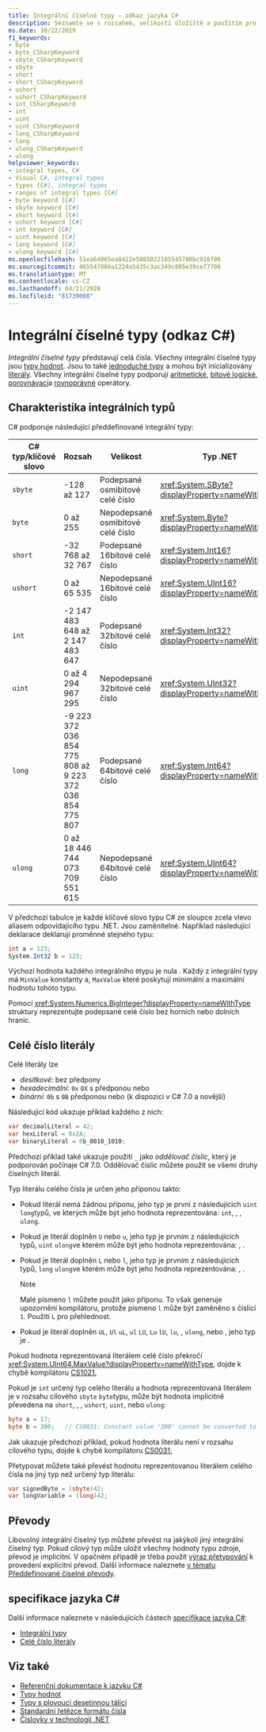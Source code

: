 ```yaml
---
title: Integrální číselné typy – odkaz jazyka C#
description: Seznamte se s rozsahem, velikostí úložiště a použitím pro každý z integrovaných číselných typů.
ms.date: 10/22/2019
f1_keywords:
- byte
- byte_CSharpKeyword
- sbyte_CSharpKeyword
- sbyte
- short
- short_CSharpKeyword
- ushort
- ushort_CSharpKeyword
- int_CSharpKeyword
- int
- uint
- uint_CSharpKeyword
- long_CSharpKeyword
- long
- ulong_CSharpKeyword
- ulong
helpviewer_keywords:
- integral types, C#
- Visual C#, integral types
- types [C#], integral types
- ranges of integral types [C#]
- byte keyword [C#]
- sbyte keyword [C#]
- short keyword [C#]
- ushort keyword [C#]
- int keyword [C#]
- uint keyword [C#]
- long keyword [C#]
- ulong keyword [C#]
ms.openlocfilehash: 51ea64065ea8422e5885022105545780bc916f06
ms.sourcegitcommit: 465547886a1224a5435c3ac349c805e39ce77706
ms.translationtype: MT
ms.contentlocale: cs-CZ
ms.lasthandoff: 04/21/2020
ms.locfileid: "81739008"
---
```

# <a name="integral-numeric-types--c-reference"></a>Integrální číselné typy (odkaz C#)

*Integrální číselné typy* představují celá čísla. Všechny integrální číselné typy jsou [typy hodnot](value-types.md). Jsou to také [jednoduché typy](value-types.md#built-in-value-types) a mohou být inicializovány [literály](#integer-literals). Všechny integrální číselné typy podporují [aritmetické](../operators/arithmetic-operators.md), [bitové logické](../operators/bitwise-and-shift-operators.md), [porovnávací](../operators/comparison-operators.md)a [rovnoprávné](../operators/equality-operators.md) operátory.

## <a name="characteristics-of-the-integral-types"></a>Charakteristika integrálních typů

C# podporuje následující předdefinované integrální typy:

|C# typ/klíčové slovo|Rozsah|Velikost|Typ .NET|
|----------|-----------|----------|-------------|
|`sbyte`|-128 až 127|Podepsané osmibitové celé číslo|<xref:System.SByte?displayProperty=nameWithType>|
|`byte`|0 až 255|Nepodepsané osmibitové celé číslo|<xref:System.Byte?displayProperty=nameWithType>|
|`short`|-32 768 až 32 767|Podepsané 16bitové celé číslo|<xref:System.Int16?displayProperty=nameWithType>|
|`ushort`|0 až 65 535|Nepodepsané 16bitové celé číslo|<xref:System.UInt16?displayProperty=nameWithType>|
|`int`|-2 147 483 648 až 2 147 483 647|Podepsané 32bitové celé číslo|<xref:System.Int32?displayProperty=nameWithType>|
|`uint`|0 až 4 294 967 295|Nepodepsané 32bitové celé číslo|<xref:System.UInt32?displayProperty=nameWithType>|
|`long`|-9 223 372 036 854 775 808 až 9 223 372 036 854 775 807|Podepsané 64bitové celé číslo|<xref:System.Int64?displayProperty=nameWithType>|
|`ulong`|0 až 18 446 744 073 709 551 615|Nepodepsané 64bitové celé číslo|<xref:System.UInt64?displayProperty=nameWithType>|

V předchozí tabulce je každé klíčové slovo typu C# ze sloupce zcela vlevo aliasem odpovídajícího typu .NET. Jsou zaměnitelné. Například následující deklarace deklarují proměnné stejného typu:

```csharp
int a = 123;
System.Int32 b = 123;
```

Výchozí hodnota každého integrálního `0`typu je nula . Každý z integrální typy má `MinValue` konstanty a, `MaxValue` které poskytují minimální a maximální hodnotu tohoto typu.

Pomocí <xref:System.Numerics.BigInteger?displayProperty=nameWithType> struktury reprezentujte podepsané celé číslo bez horních nebo dolních hranic.

## <a name="integer-literals"></a>Celé číslo literály

Celé literály lze

- *desítkové*: bez předpony
- *hexadecimální*: `0x` `0X` s předponou nebo
- *binární*: `0b` s `0B` předponou nebo (k dispozici v C# 7.0 a novější)

Následující kód ukazuje příklad každého z nich:

```csharp
var decimalLiteral = 42;
var hexLiteral = 0x2A;
var binaryLiteral = 0b_0010_1010;
```

Předchozí příklad také ukazuje použití `_` jako *oddělovač číslic*, který je podporován počínaje C# 7.0. Oddělovač číslic můžete použít se všemi druhy číselných literál.

Typ literálu celého čísla je určen jeho příponou takto:

- Pokud literál nemá žádnou příponu, jeho typ je první z následujících `uint` `long`typů, ve kterých může být jeho hodnota reprezentována: `int`, , , `ulong`.
- Pokud je literál doplněn `U` nebo `u`, jeho typ je prvním z následujících typů, `uint` `ulong`ve kterém může být jeho hodnota reprezentována: , .
- Pokud je literál doplněn `L` nebo `l`, jeho typ je prvním z následujících typů, `long` `ulong`ve kterém může být jeho hodnota reprezentována: , .

  > [!NOTE]
  > Malé písmeno `l` můžete použít jako příponu. To však generuje upozornění kompilátoru, protože písmeno `l` může být zaměněno s číslicí `1`. Použití `L` pro přehlednost.

- Pokud je literál doplněn `UL`, `Ul` `uL`, `ul` `LU`, `Lu` `lU`, `lu`, , `ulong`, nebo , jeho typ je .

Pokud hodnota reprezentovaná literálem celé číslo překročí <xref:System.UInt64.MaxValue?displayProperty=nameWithType>, dojde k chybě kompilátoru [CS1021.](../../misc/cs1021.md)

Pokud je `int` určený typ celého literálu a hodnota reprezentovaná literálem je v rozsahu cílového `sbyte` `byte`typu, může být hodnota implicitně převedena na `short`, , , `ushort`, `uint`, nebo `ulong`:

```csharp
byte a = 17;
byte b = 300;   // CS0031: Constant value '300' cannot be converted to a 'byte'
```

Jak ukazuje předchozí příklad, pokud hodnota literálu není v rozsahu cílového typu, dojde k chybě kompilátoru [CS0031.](../../misc/cs0031.md)

Přetypovat můžete také převést hodnotu reprezentovanou literálem celého čísla na jiný typ než určený typ literálu:

```csharp
var signedByte = (sbyte)42;
var longVariable = (long)42;
```

## <a name="conversions"></a>Převody

Libovolný integrální číselný typ můžete převést na jakýkoli jiný integrální číselný typ. Pokud cílový typ může uložit všechny hodnoty typu zdroje, převod je implicitní. V opačném případě je třeba použít [výraz přetypování](../operators/type-testing-and-cast.md#cast-expression) k provedení explicitní převod. Další informace naleznete [v tématu Předdefinované číselné převody](numeric-conversions.md).

## <a name="c-language-specification"></a>specifikace jazyka C#

Další informace naleznete v následujících částech [specifikace jazyka C#](~/_csharplang/spec/introduction.md):

- [Integrální typy](~/_csharplang/spec/types.md#integral-types)
- [Celé číslo literály](~/_csharplang/spec/lexical-structure.md#integer-literals)

## <a name="see-also"></a>Viz také

- [Referenční dokumentace k jazyku C#](../index.md)
- [Typy hodnot](value-types.md)
- [Typy s plovoucí desetinnou tálicí](floating-point-numeric-types.md)
- [Standardní řetězce formátu čísla](../../../standard/base-types/standard-numeric-format-strings.md)
- [Číslovky v technologii .NET](../../../standard/numerics.md)
